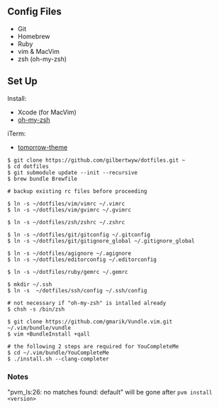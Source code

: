 ## Config Files

- Git
- Homebrew
- Ruby
- vim & MacVim
- zsh (oh-my-zsh)

## Set Up

Install:

  - Xcode (for MacVim)
  - [oh-my-zsh](https://github.com/robbyrussell/oh-my-zsh)

iTerm:

  - [tomorrow-theme](https://github.com/chriskempson/tomorrow-theme)

```
$ git clone https://github.com/gilbertwyw/dotfiles.git ~
$ cd dotfiles
$ git submodule update --init --recursive
$ brew bundle Brewfile

# backup existing rc files before proceeding

$ ln -s ~/dotfiles/vim/vimrc ~/.vimrc
$ ln -s ~/dotfiles/vim/gvimrc ~/.gvimrc

$ ln -s ~/dotfiles/zsh/zshrc ~/.zshrc

$ ln -s ~/dotfiles/git/gitconfig ~/.gitconfig
$ ln -s ~/dotfiles/git/gitignore_global ~/.gitignore_global

$ ln -s ~/dotfiles/agignore ~/.agignore
$ ln -s ~/dotfiles/editorconfig ~/.editorconfig

$ ln -s ~/dotfiles/ruby/gemrc ~/.gemrc

$ mkdir ~/.ssh
$ ln -s  ~/dotfiles/ssh/config ~/.ssh/config

# not necessary if "oh-my-zsh" is intalled already
$ chsh -s /bin/zsh

$ git clone https://github.com/gmarik/Vundle.vim.git ~/.vim/bundle/vundle
$ vim +BundleInstall +qall

# the following 2 steps are required for YouCompleteMe
$ cd ~/.vim/bundle/YouCompleteMe
$ ./install.sh --clang-completer
```

### Notes
"pvm_ls:26: no matches found: default" will be gone after `pvm install <version>`
